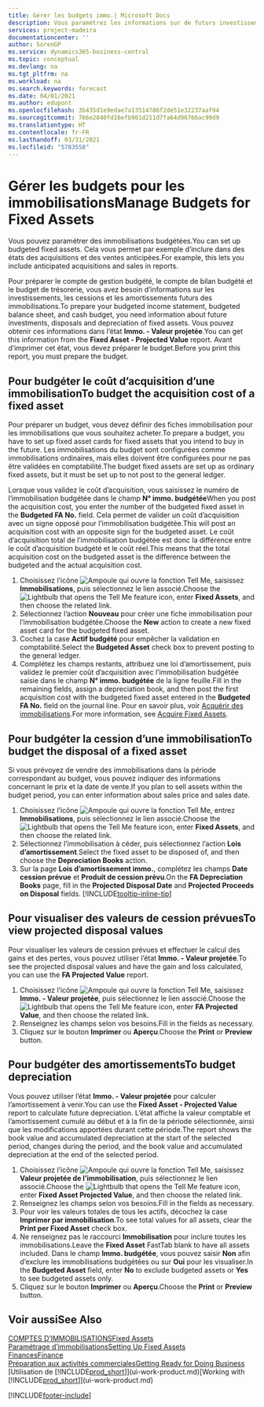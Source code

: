 ```yaml
---
title: Gérer les budgets immo.| Microsoft Docs
description: Vous paramétrez les informations sur de futurs investissements, cessions, et amortissements d’immobilisations pour préparer les budgets et les prévisions.
services: project-madeira
documentationcenter: ''
author: SorenGP
ms.service: dynamics365-business-central
ms.topic: conceptual
ms.devlang: na
ms.tgt_pltfrm: na
ms.workload: na
ms.search.keywords: forecast
ms.date: 04/01/2021
ms.author: edupont
ms.openlocfilehash: 3b435d1e9edae7a13514786f2de51e32237aaf94
ms.sourcegitcommit: 766e2840fd16efb901d211d7fa64d96766ac99d9
ms.translationtype: HT
ms.contentlocale: fr-FR
ms.lasthandoff: 03/31/2021
ms.locfileid: "5783558"
---
```

# <a name="manage-budgets-for-fixed-assets"></a><span data-ttu-id="d7473-103">Gérer les budgets pour les immobilisations</span><span class="sxs-lookup"><span data-stu-id="d7473-103">Manage Budgets for Fixed Assets</span></span>
<span data-ttu-id="d7473-104">Vous pouvez paramétrer des immobilisations budgétées.</span><span class="sxs-lookup"><span data-stu-id="d7473-104">You can set up budgeted fixed assets.</span></span> <span data-ttu-id="d7473-105">Cela vous permet par exemple d’inclure dans des états des acquisitions et des ventes anticipées.</span><span class="sxs-lookup"><span data-stu-id="d7473-105">For example, this lets you include anticipated acquisitions and sales in reports.</span></span>  

<span data-ttu-id="d7473-106">Pour préparer le compte de gestion budgété, le compte de bilan budgété et le budget de trésorerie, vous avez besoin d’informations sur les investissements, les cessions et les amortissements futurs des immobilisations.</span><span class="sxs-lookup"><span data-stu-id="d7473-106">To prepare your budgeted income statement, budgeted balance sheet, and cash budget, you need information about future investments, disposals and depreciation of fixed assets.</span></span> <span data-ttu-id="d7473-107">Vous pouvez obtenir ces informations dans l’état **Immo. - Valeur projetée**.</span><span class="sxs-lookup"><span data-stu-id="d7473-107">You can get this information from the **Fixed Asset - Projected Value** report.</span></span> <span data-ttu-id="d7473-108">Avant d’imprimer cet état, vous devez préparer le budget.</span><span class="sxs-lookup"><span data-stu-id="d7473-108">Before you print this report, you must prepare the budget.</span></span>  

## <a name="to-budget-the-acquisition-cost-of-a-fixed-asset"></a><span data-ttu-id="d7473-109">Pour budgéter le coût d’acquisition d’une immobilisation</span><span class="sxs-lookup"><span data-stu-id="d7473-109">To budget the acquisition cost of a fixed asset</span></span>
<span data-ttu-id="d7473-110">Pour préparer un budget, vous devez définir des fiches immobilisation pour les immobilisations que vous souhaitez acheter.</span><span class="sxs-lookup"><span data-stu-id="d7473-110">To prepare a budget, you have to set up fixed asset cards for fixed assets that you intend to buy in the future.</span></span> <span data-ttu-id="d7473-111">Les immobilisations du budget sont configurées comme immobilisations ordinaires, mais elles doivent être configurées pour ne pas être validées en comptabilité.</span><span class="sxs-lookup"><span data-stu-id="d7473-111">The budget fixed assets are set up as ordinary fixed assets, but it must be set up to not post to the general ledger.</span></span>

<span data-ttu-id="d7473-112">Lorsque vous validez le coût d’acquisition, vous saisissez le numéro de l’immobilisation budgétée dans le champ **N° immo. budgétée**</span><span class="sxs-lookup"><span data-stu-id="d7473-112">When you post the acquisition cost, you enter the number of the budgeted fixed asset in the **Budgeted FA No.** field.</span></span> <span data-ttu-id="d7473-113">Cela permet de valider un coût d’acquisition avec un signe opposé pour l’immobilisation budgétée.</span><span class="sxs-lookup"><span data-stu-id="d7473-113">This will post an acquisition cost with an opposite sign for the budgeted asset.</span></span> <span data-ttu-id="d7473-114">Le coût d’acquisition total de l’immobilisation budgétée est donc la différence entre le coût d’acquisition budgété et le coût réel.</span><span class="sxs-lookup"><span data-stu-id="d7473-114">This means that the total acquisition cost on the budgeted asset is the difference between the budgeted and the actual acquisition cost.</span></span>

1. <span data-ttu-id="d7473-115">Choisissez l’icône ![Ampoule qui ouvre la fonction Tell Me](media/ui-search/search_small.png "Dites-moi ce que vous voulez faire"), saisissez **Immobilisations**, puis sélectionnez le lien associé.</span><span class="sxs-lookup"><span data-stu-id="d7473-115">Choose the ![Lightbulb that opens the Tell Me feature](media/ui-search/search_small.png "Tell me what you want to do") icon, enter **Fixed Assets**, and then choose the related link.</span></span>
2. <span data-ttu-id="d7473-116">Sélectionnez l’action **Nouveau** pour créer une fiche immobilisation pour l’immobilisation budgétée.</span><span class="sxs-lookup"><span data-stu-id="d7473-116">Choose the **New** action to create a new fixed asset card for the budgeted fixed asset.</span></span>
3. <span data-ttu-id="d7473-117">Cochez la case **Actif budgété** pour empêcher la validation en comptabilité.</span><span class="sxs-lookup"><span data-stu-id="d7473-117">Select the **Budgeted Asset** check box to prevent posting to the general ledger.</span></span>
4. <span data-ttu-id="d7473-118">Complétez les champs restants, attribuez une loi d’amortissement, puis validez le premier coût d’acquisition avec l’immobilisation budgétée saisie dans le champ **N° immo. budgétée** de la ligne feuille.</span><span class="sxs-lookup"><span data-stu-id="d7473-118">Fill in the remaining fields, assign a depreciation book, and then post the first acquisition cost with the budgeted fixed asset entered in the **Budgeted FA No.** field on the journal line.</span></span> <span data-ttu-id="d7473-119">Pour en savoir plus, voir [Acquérir des immobilisations](fa-how-acquire.md).</span><span class="sxs-lookup"><span data-stu-id="d7473-119">For more information, see [Acquire Fixed Assets](fa-how-acquire.md).</span></span>

## <a name="to-budget-the-disposal-of-a-fixed-asset"></a><span data-ttu-id="d7473-120">Pour budgéter la cession d’une immobilisation</span><span class="sxs-lookup"><span data-stu-id="d7473-120">To budget the disposal of a fixed asset</span></span>
<span data-ttu-id="d7473-121">Si vous prévoyez de vendre des immobilisations dans la période correspondant au budget, vous pouvez indiquer des informations concernant le prix et la date de vente.</span><span class="sxs-lookup"><span data-stu-id="d7473-121">If you plan to sell assets within the budget period, you can enter information about sales price and sales date.</span></span>

1. <span data-ttu-id="d7473-122">Choisissez l’icône ![Ampoule qui ouvre la fonction Tell Me](media/ui-search/search_small.png "Dites-moi ce que vous voulez faire"), entrez **Immobilisations**, puis sélectionnez le lien associé.</span><span class="sxs-lookup"><span data-stu-id="d7473-122">Choose the ![Lightbulb that opens the Tell Me feature](media/ui-search/search_small.png "Tell me what you want to do") icon, enter **Fixed Assets**, and then choose the related link.</span></span>
2. <span data-ttu-id="d7473-123">Sélectionnez l’immobilisation à céder, puis sélectionnez l’action **Lois d’amortissement**.</span><span class="sxs-lookup"><span data-stu-id="d7473-123">Select the fixed asset to be disposed of, and then choose the **Depreciation Books** action.</span></span>
3. <span data-ttu-id="d7473-124">Sur la page **Lois d’amortissement immo.**, complétez les champs **Date cession prévue** et **Produit de cession prévu**.</span><span class="sxs-lookup"><span data-stu-id="d7473-124">On the **FA Depreciation Books** page, fill in the **Projected Disposal Date** and **Projected Proceeds on Disposal** fields.</span></span> [!INCLUDE[tooltip-inline-tip](includes/tooltip-inline-tip_md.md)]

## <a name="to-view-projected-disposal-values"></a><span data-ttu-id="d7473-125">Pour visualiser des valeurs de cession prévues</span><span class="sxs-lookup"><span data-stu-id="d7473-125">To view projected disposal values</span></span>
<span data-ttu-id="d7473-126">Pour visualiser les valeurs de cession prévues et effectuer le calcul des gains et des pertes, vous pouvez utiliser l’état **Immo. - Valeur projetée**.</span><span class="sxs-lookup"><span data-stu-id="d7473-126">To see the projected disposal values and have the gain and loss calculated, you can use the **FA Projected Value** report.</span></span>

1. <span data-ttu-id="d7473-127">Choisissez l’icône ![Ampoule qui ouvre la fonction Tell Me](media/ui-search/search_small.png "Dites-moi ce que vous voulez faire"), saisissez **Immo. - Valeur projetée**, puis sélectionnez le lien associé.</span><span class="sxs-lookup"><span data-stu-id="d7473-127">Choose the ![Lightbulb that opens the Tell Me feature](media/ui-search/search_small.png "Tell me what you want to do") icon, enter **FA Projected Value**, and then choose the related link.</span></span>
2. <span data-ttu-id="d7473-128">Renseignez les champs selon vos besoins.</span><span class="sxs-lookup"><span data-stu-id="d7473-128">Fill in the fields as necessary.</span></span>
3. <span data-ttu-id="d7473-129">Cliquez sur le bouton **Imprimer** ou **Aperçu**.</span><span class="sxs-lookup"><span data-stu-id="d7473-129">Choose the **Print** or **Preview** button.</span></span>

## <a name="to-budget-depreciation"></a><span data-ttu-id="d7473-130">Pour budgéter des amortissements</span><span class="sxs-lookup"><span data-stu-id="d7473-130">To budget depreciation</span></span>
<span data-ttu-id="d7473-131">Vous pouvez utiliser l’état **Immo. - Valeur projetée** pour calculer l’amortissement à venir.</span><span class="sxs-lookup"><span data-stu-id="d7473-131">You can use the **Fixed Asset - Projected Value** report to calculate future depreciation.</span></span> <span data-ttu-id="d7473-132">L’état affiche la valeur comptable et l’amortissement cumulé au début et à la fin de la période sélectionnée, ainsi que les modifications apportées durant cette période.</span><span class="sxs-lookup"><span data-stu-id="d7473-132">The report shows the book value and accumulated depreciation at the start of the selected period, changes during the period, and the book value and accumulated depreciation at the end of the selected period.</span></span>

1. <span data-ttu-id="d7473-133">Choisissez l’icône ![Ampoule qui ouvre la fonction Tell Me](media/ui-search/search_small.png "Dites-moi ce que vous voulez faire"), saisissez **Valeur projetée de l’immobilisation**, puis sélectionnez le lien associé.</span><span class="sxs-lookup"><span data-stu-id="d7473-133">Choose the ![Lightbulb that opens the Tell Me feature](media/ui-search/search_small.png "Tell me what you want to do") icon, enter **Fixed Asset Projected Value**, and then choose the related link.</span></span>
2. <span data-ttu-id="d7473-134">Renseignez les champs selon vos besoins.</span><span class="sxs-lookup"><span data-stu-id="d7473-134">Fill in the fields as necessary.</span></span>
3. <span data-ttu-id="d7473-135">Pour voir les valeurs totales de tous les actifs, décochez la case **Imprimer par immobilisation**.</span><span class="sxs-lookup"><span data-stu-id="d7473-135">To see total values for all assets, clear the **Print per Fixed Asset** check box.</span></span>
4. <span data-ttu-id="d7473-136">Ne renseignez pas le raccourci **Immobilisation** pour inclure toutes les immobilisations.</span><span class="sxs-lookup"><span data-stu-id="d7473-136">Leave the **Fixed Asset** FastTab blank to have all assets included.</span></span> <span data-ttu-id="d7473-137">Dans le champ **Immo. budgétée**, vous pouvez saisir **Non** afin d’exclure les immobilisations budgétées ou sur **Oui** pour les visualiser.</span><span class="sxs-lookup"><span data-stu-id="d7473-137">In the **Budgeted Asset** field, enter **No** to exclude budgeted assets or **Yes** to see budgeted assets only.</span></span>
5. <span data-ttu-id="d7473-138">Cliquez sur le bouton **Imprimer** ou **Aperçu**.</span><span class="sxs-lookup"><span data-stu-id="d7473-138">Choose the **Print** or **Preview** button.</span></span>

## <a name="see-also"></a><span data-ttu-id="d7473-139">Voir aussi</span><span class="sxs-lookup"><span data-stu-id="d7473-139">See Also</span></span>
[<span data-ttu-id="d7473-140">COMPTES D’IMMOBILISATIONS</span><span class="sxs-lookup"><span data-stu-id="d7473-140">Fixed Assets</span></span>](fa-manage.md)  
[<span data-ttu-id="d7473-141">Paramétrage d’immobilisations</span><span class="sxs-lookup"><span data-stu-id="d7473-141">Setting Up Fixed Assets</span></span>](fa-setup.md)  
[<span data-ttu-id="d7473-142">Finances</span><span class="sxs-lookup"><span data-stu-id="d7473-142">Finance</span></span>](finance.md)  
[<span data-ttu-id="d7473-143">Préparation aux activités commerciales</span><span class="sxs-lookup"><span data-stu-id="d7473-143">Getting Ready for Doing Business</span></span>](ui-get-ready-business.md)  
<span data-ttu-id="d7473-144">[Utilisation de [!INCLUDE[prod_short](includes/prod_short.md)]](ui-work-product.md)</span><span class="sxs-lookup"><span data-stu-id="d7473-144">[Working with [!INCLUDE[prod_short](includes/prod_short.md)]](ui-work-product.md)</span></span>


[!INCLUDE[footer-include](includes/footer-banner.md)]
